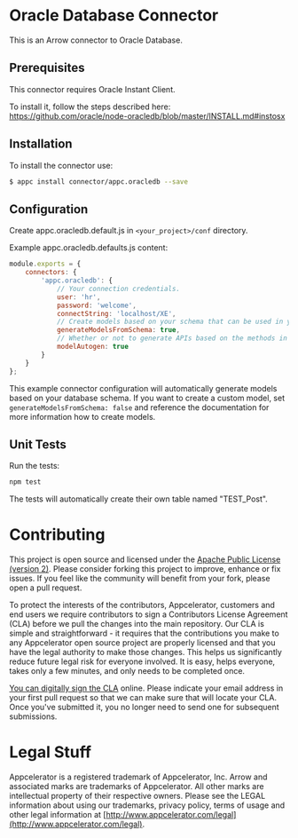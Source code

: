 # Oracle Database Connector

This is an Arrow connector to Oracle Database.

## Prerequisites

This connector requires Oracle Instant Client.

To install it, follow the steps described here: https://github.com/oracle/node-oracledb/blob/master/INSTALL.md#instosx

## Installation

To install the connector use:

```bash
$ appc install connector/appc.oracledb --save
```

## Configuration

Create appc.oracledb.default.js in `<your_project>/conf` directory.

Example appc.oracledb.defaults.js content:
```javascript
module.exports = {
    connectors: {
        'appc.oracledb': {
            // Your connection credentials.
            user: 'hr',
            password: 'welcome',
            connectString: 'localhost/XE',
            // Create models based on your schema that can be used in your API.
            generateModelsFromSchema: true,
            // Whether or not to generate APIs based on the methods in generated models.
            modelAutogen: true
        }
    }
};
```

This example connector configuration will automatically generate models based on your database schema.
If you want to create a custom model, set `generateModelsFromSchema: false` and reference the documentation for more information how to create models.

## Unit Tests

Run the tests:

```bash
npm test
```

The tests will automatically create their own table named "TEST_Post".


# Contributing

This project is open source and licensed under the [Apache Public License (version 2)](http://www.apache.org/licenses/LICENSE-2.0).  Please consider forking this project to improve, enhance or fix issues. If you feel like the community will benefit from your fork, please open a pull request.

To protect the interests of the contributors, Appcelerator, customers and end users we require contributors to sign a Contributors License Agreement (CLA) before we pull the changes into the main repository. Our CLA is simple and straightforward - it requires that the contributions you make to any Appcelerator open source project are properly licensed and that you have the legal authority to make those changes. This helps us significantly reduce future legal risk for everyone involved. It is easy, helps everyone, takes only a few minutes, and only needs to be completed once.

[You can digitally sign the CLA](http://bit.ly/app_cla) online. Please indicate your email address in your first pull request so that we can make sure that will locate your CLA.  Once you've submitted it, you no longer need to send one for subsequent submissions.


# Legal Stuff

Appcelerator is a registered trademark of Appcelerator, Inc. Arrow and associated marks are trademarks of Appcelerator. All other marks are intellectual property of their respective owners. Please see the LEGAL information about using our trademarks, privacy policy, terms of usage and other legal information at [http://www.appcelerator.com/legal](http://www.appcelerator.com/legal).